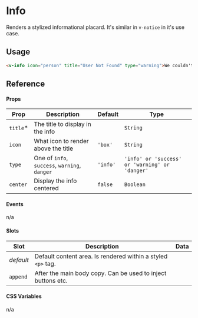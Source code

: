 # Info

Renders a stylized informational placard. It's similar in `v-notice` in it's use case.

## Usage

```html
<v-info icon="person" title="User Not Found" type="warning">We couldn't find the user you're looking for.</v-info>
```

## Reference

#### Props

| Prop      | Description                                   | Default  | Type                                           |
| --------- | --------------------------------------------- | -------- | ---------------------------------------------- |
| `title`\* | The title to display in the info              |          | `String`                                       |
| `icon`    | What icon to render above the title           | `'box'`  | `String`                                       |
| `type`    | One of `info`, `success`, `warning`, `danger` | `'info'` | `'info' or 'success' or 'warning' or 'danger'` |
| `center`  | Display the info centered                     | `false`  | `Boolean`                                      |

#### Events

n/a

#### Slots

| Slot      | Description                                                  | Data |
| --------- | ------------------------------------------------------------ | ---- |
| _default_ | Default content area. Is rendered within a styled `<p>` tag. |      |
| `append`  | After the main body copy. Can be used to inject buttons etc. |      |

#### CSS Variables

n/a
